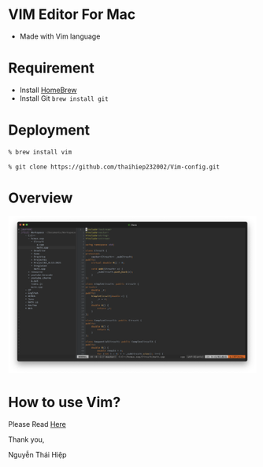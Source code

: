 # VIM Editor For Mac

- Made with Vim language

# Requirement

- Install [HomeBrew](https://brew.sh/)
- Install Git `brew install git`

# Deployment

```
% brew install vim
```

```
% git clone https://github.com/thaihiep232002/Vim-config.git
```

# Overview

![picture](./picture.png)

# How to use Vim?

Please Read [Here](https://opensource.com/article/19/3/getting-started-vim)

Thank you,

Nguyễn Thái Hiệp
